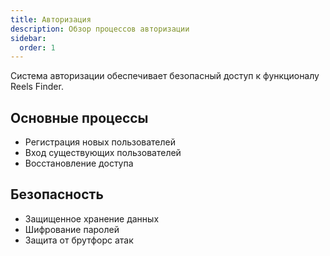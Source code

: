 ```yaml
---
title: Авторизация
description: Обзор процессов авторизации
sidebar:
  order: 1
---
```


Система авторизации обеспечивает безопасный доступ к функционалу Reels Finder.

## Основные процессы
- Регистрация новых пользователей
- Вход существующих пользователей
- Восстановление доступа

## Безопасность
- Защищенное хранение данных
- Шифрование паролей
- Защита от брутфорс атак 